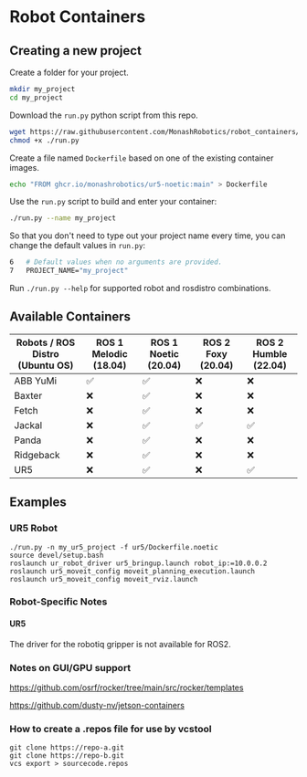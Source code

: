 
# Robot Containers

## Creating a new project

Create a folder for your project.
```bash
mkdir my_project
cd my_project
```

Download the `run.py` python script from this repo.

```bash
wget https://raw.githubusercontent.com/MonashRobotics/robot_containers/main/run.py
chmod +x ./run.py
```

Create a file named `Dockerfile` based on one of the existing container images.

```bash
echo "FROM ghcr.io/monashrobotics/ur5-noetic:main" > Dockerfile
```

Use the `run.py` script to build and enter your container:

```bash
./run.py --name my_project
```

So that you don't need to type out your project name every time, you can change the default values in `run.py`:

```Dockerfile
6   # Default values when no arguments are provided.
7   PROJECT_NAME="my_project"
```

Run `./run.py --help` for supported robot and rosdistro combinations.

## Available Containers

| Robots / ROS Distro (Ubuntu OS) | ROS 1 Melodic (18.04) | ROS 1 Noetic (20.04) | ROS 2 Foxy (20.04) | ROS 2 Humble (22.04)
| --- | --- | --- | --- | --- |
| ABB YuMi | ✅ | ✅ | ❌ | ❌ |
| Baxter | ❌ | ✅ | ❌ | ❌ |
| Fetch | ❌ | ✅ | ❌ | ❌ |
| Jackal | ❌ | ✅ | ✅ | ✅ |
| Panda | ❌ | ✅ | ❌ | ❌ |
| Ridgeback | ❌ | ✅ | ❌ | ❌ |
| UR5 | ❌ | ✅ | ❌ | ✅ |

## Examples

### UR5 Robot
```
./run.py -n my_ur5_project -f ur5/Dockerfile.noetic
source devel/setup.bash
roslaunch ur_robot_driver ur5_bringup.launch robot_ip:=10.0.0.2
roslaunch ur5_moveit_config moveit_planning_execution.launch
roslaunch ur5_moveit_config moveit_rviz.launch
```

### Robot-Specific Notes

#### UR5

The driver for the robotiq gripper is not available for ROS2.

### Notes on GUI/GPU support

https://github.com/osrf/rocker/tree/main/src/rocker/templates

https://github.com/dusty-nv/jetson-containers

### How to create a .repos file for use by vcstool

```
git clone https://repo-a.git
git clone https://repo-b.git
vcs export > sourcecode.repos
```